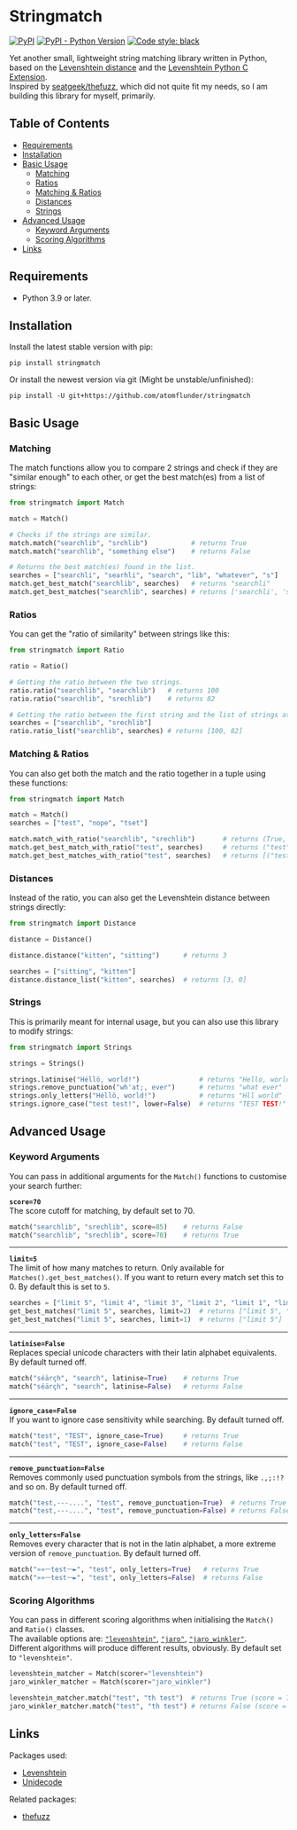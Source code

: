 # Stringmatch

[![PyPI](https://img.shields.io/pypi/v/stringmatch?color=blue)](https://pypi.org/project/stringmatch/) [![PyPI - Python Version](https://img.shields.io/pypi/pyversions/stringmatch)](https://pypi.org/project/stringmatch/) [![Code style: black](https://img.shields.io/badge/code%20style-black-000000.svg)](https://github.com/psf/black)


Yet another small, lightweight string matching library written in Python, based on the [Levenshtein distance](https://en.wikipedia.org/wiki/Levenshtein_distance) and the [Levenshtein Python C Extension](https://github.com/maxbachmann/Levenshtein).  
Inspired by [seatgeek/thefuzz](https://github.com/seatgeek/thefuzz), which did not quite fit my needs, so I am building this library for myself, primarily.

## Table of Contents
- [Requirements](#requirements)
- [Installation](#installation)
- [Basic Usage](#basic-usage)
  - [Matching](#matching)
  - [Ratios](#ratios)
  - [Matching & Ratios](#matching--ratios)
  - [Distances](#distances)
  - [Strings](#strings)
- [Advanced Usage](#advanced-usage)
    - [Keyword Arguments](#keyword-arguments)
    - [Scoring Algorithms](#scoring-algorithms)
- [Links](#links)

## Requirements

- Python 3.9 or later.

## Installation

Install the latest stable version with pip:

```
pip install stringmatch
```

Or install the newest version via git (Might be unstable/unfinished):
```
pip install -U git+https://github.com/atomflunder/stringmatch
```

## Basic Usage

### Matching

The match functions allow you to compare 2 strings and check if they are "similar enough" to each other, or get the best match(es) from a list of strings:

```python
from stringmatch import Match

match = Match()

# Checks if the strings are similar.
match.match("searchlib", "srchlib")           # returns True
match.match("searchlib", "something else")    # returns False

# Returns the best match(es) found in the list.
searches = ["searchli", "searhli", "search", "lib", "whatever", "s"]
match.get_best_match("searchlib", searches)   # returns "searchli"
match.get_best_matches("searchlib", searches) # returns ['searchli', 'searhli', 'search']
```

### Ratios

You can get the "ratio of similarity" between strings like this:

```python
from stringmatch import Ratio

ratio = Ratio()

# Getting the ratio between the two strings.
ratio.ratio("searchlib", "searchlib")   # returns 100
ratio.ratio("searchlib", "srechlib")    # returns 82

# Getting the ratio between the first string and the list of strings at once.
searches = ["searchlib", "srechlib"]
ratio.ratio_list("searchlib", searches) # returns [100, 82]
```

### Matching & Ratios

You can also get both the match and the ratio together in a tuple using these functions:

```python
from stringmatch import Match

match = Match()
searches = ["test", "nope", "tset"]

match.match_with_ratio("searchlib", "srechlib")       # returns (True, 82)
match.get_best_match_with_ratio("test", searches)     # returns ("test", 100)
match.get_best_matches_with_ratio("test", searches)   # returns [("test", 100), ("tset", 75)]
```

### Distances

Instead of the ratio, you can also get the Levenshtein distance between strings directly:

```python
from stringmatch import Distance

distance = Distance()

distance.distance("kitten", "sitting")      # returns 3

searches = ["sitting", "kitten"]
distance.distance_list("kitten", searches)  # returns [3, 0]
```

### Strings

This is primarily meant for internal usage, but you can also use this library to modify strings:

```python
from stringmatch import Strings

strings = Strings()

strings.latinise("Héllö, world!")               # returns "Hello, world!"
strings.remove_punctuation("wh'at;, ever")      # returns "what ever"
strings.only_letters("Héllö, world!")           # returns "Hll world"
strings.ignore_case("test test!", lower=False)  # returns "TEST TEST!"
```

## Advanced Usage

### Keyword Arguments
You can pass in additional arguments for the `Match()` functions to customise your search further:

**`score=70`**  
The score cutoff for matching, by default set to 70.

```python
match("searchlib", "srechlib", score=85)    # returns False
match("searchlib", "srechlib", score=70)    # returns True
```

---

**`limit=5`**  
The limit of how many matches to return. Only available for `Matches().get_best_matches()`. If you want to return every match set this to 0. By default this is set to `5`.

```python
searches = ["limit 5", "limit 4", "limit 3", "limit 2", "limit 1", "limit 0"]
get_best_matches("limit 5", searches, limit=2)  # returns ["limit 5", "limit 4"]
get_best_matches("limit 5", searches, limit=1)  # returns ["limit 5"]
```

---

**`latinise=False`**  
Replaces special unicode characters with their latin alphabet equivalents. By default turned off.

```python
match("séärçh", "search", latinise=True)    # returns True
match("séärçh", "search", latinise=False)   # returns False
```

---

**`ignore_case=False`**  
If you want to ignore case sensitivity while searching. By default turned off.

```python
match("test", "TEST", ignore_case=True)     # returns True
match("test", "TEST", ignore_case=False)    # returns False
```

---

**`remove_punctuation=False`**  
Removes commonly used punctuation symbols from the strings, like `.,;:!?` and so on. By default turned off.

```python
match("test,---....", "test", remove_punctuation=True)  # returns True
match("test,---....", "test", remove_punctuation=False) # returns False
```

---

**`only_letters=False`**  
Removes every character that is not in the latin alphabet, a more extreme version of `remove_punctuation`. By default turned off.

```python
match("»»ᅳtestᅳ►", "test", only_letters=True)   # returns True
match("»»ᅳtestᅳ►", "test", only_letters=False)  # returns False
```

### Scoring Algorithms

You can pass in different scoring algorithms when initialising the `Match()` and `Ratio()` classes.  
The available options are: [`"levenshtein"`](https://en.wikipedia.org/wiki/Levenshtein_distance), [`"jaro"`](https://en.wikipedia.org/wiki/Jaro–Winkler_distance#Jaro_similarity), [`"jaro_winkler"`](https://en.wikipedia.org/wiki/Jaro–Winkler_distance#Jaro–Winkler_similarity).   
Different algorithms will produce different results, obviously. By default set to `"levenshtein"`.

```python
levenshtein_matcher = Match(scorer="levenshtein")
jaro_winkler_matcher = Match(scorer="jaro_winkler")

levenshtein_matcher.match("test", "th test")  # returns True (score = 73)
jaro_winkler_matcher.match("test", "th test") # returns False (score = 60)
```


## Links

Packages used:

- [Levenshtein](https://github.com/maxbachmann/Levenshtein)
- [Unidecode](https://github.com/avian2/unidecode)

Related packages:

- [thefuzz](https://github.com/seatgeek/thefuzz)
